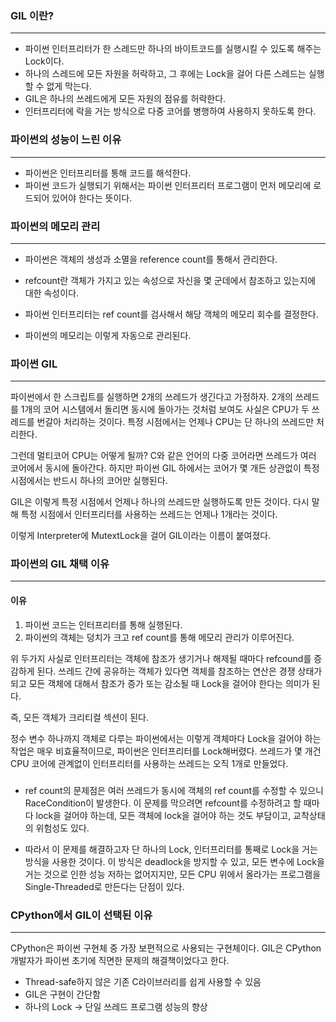 ### GIL 이란?

---

- 파이썬 인터프리터가 한 스레드만 하나의 바이트코드를 실행시킬 수 있도록 해주는 Lock이다.
- 하나의 스레드에 모든 자원을 허락하고, 그 후에는 Lock을 걸어 다른 스레드는 실행할 수 없게 막는다.
- GIL은 하나의 쓰레드에게 모든 자원의 점유를 허락한다.
- 인터프리터에 락을 거는 방식으로 다중 코어를 병행하여 사용하지 못하도록 한다.



### 파이썬의 성능이 느린 이유

---

- 파이썬은 인터프리터를 통해 코드를 해석한다.
- 파이썬 코드가 실행되기 위해서는 파이썬 인터프리터 프로그램이 먼저 메모리에 로드되어 있어야 한다는 뜻이다.



### 파이썬의 메모리 관리

---

- 파이썬은 객체의 생성과 소멸을 reference count를 통해서 관리한다.

- refcount란 객체가 가지고 있는 속성으로 자신을 몇 군데에서 참조하고 있는지에 대한 속성이다.

- 파이썬 인터프리터는 ref count를 검사해서 해당 객체의 메모리 회수를 결정한다.

- 파이썬의 메모리는 이렇게 자동으로 관리된다.

  

### 파이썬 GIL

---

파이썬에서 한 스크립트를 실행하면 2개의 쓰레드가 생긴다고 가정하자. 
2개의 쓰레드를 1개의 코어 시스템에서 돌리면 동시에 돌아가는 것처럼 보여도 사실은 CPU가 두 쓰레드를 번갈아 처리하는 것이다.
특정 시점에서는 언제나 CPU는 단 하나의 쓰레드만 처리한다.

그런데 멀티코어 CPU는 어떻게 될까? C와 같은 언어의 다중 코어라면 쓰레드가 여러 코어에서 동시에 돌아간다.
하지만 파이썬 GIL 하에서는 코어가 몇 개든 상관없이 특정 시점에서는 반드시 하나의 코어만 실행된다.

GIL은 이렇게 특정 시점에서 언제나 하나의 쓰레드만 실행하도록 만든 것이다. 
다시 말해 특정 시점에서 인터프리터를 사용하는 쓰레드는 언제나 1개라는 것이다.

이렇게 Interpreter에 MutextLock을 걸어 GIL이라는 이름이 붙여졌다.



### 파이썬의 GIL 채택 이유

---

#### 이유

1. 파이썬 코드는 인터프리터를 통해 실행된다.
2. 파이썬의 객체는 덩치가 크고 ref count를 통해 메모리 관리가 이루어진다.

위 두가지 사실로 인터프리터는 객체에 참조가 생기거나 해제될 때마다 refcound를 증감하게 된다.
쓰레드 간에 공유하는 객체가 있다면 객체를 참조하는 연산은 경쟁 상태가 되고 모든 객체에 대해서 참조가 증가 또는 감소될 때 Lock을 걸어야 한다는 의미가 된다. 

즉, 모든 객체가 크리티컬 섹션이 된다.

정수 변수 하나까지 객체로 다루는 파이썬에서는 이렇게 객체마다 Lock을 걸어야 하는 작업은 매우 비효율적이므로, 파이썬은 인터프리터를 Lock해버렸다.
쓰레드가 몇 개건 CPU 코어에 관계없이 인터프리터를 사용하는 쓰레드는 오직 1개로 만들었다. 

##### 

- ref count의 문제점은 여러 쓰레드가 동시에 객체의 ref count를 수정할 수 있으니 RaceCondition이 발생한다. 이 문제를 막으려면 refcount를 수정하려고 할 때마다 lock을 걸어야 하는데, 모든 객체에 lock을 걸어야 하는 것도 부담이고, 교착상태의 위험성도 있다.

- 따라서 이 문제를 해결하고자 단 하나의 Lock, 인터프리터를 통째로 Lock을 거는 방식을 사용한 것이다. 이 방식은 deadlock을 방지할 수 있고, 모든 변수에 Lock을 거는 것으로 인한 성능 저하는 없어지지만, 모든 CPU 위에서 올라가는 프로그램을 Single-Threaded로 만든다는 단점이 있다.



### CPython에서 GIL이 선택된 이유

---

CPython은 파이썬 구현체 중 가장 보편적으로 사용되는 구현체이다. 
GIL은 CPython 개발자가 파이썬 초기에 직면한 문제의 해결책이었다고 한다.

- Thread-safe하지 않은 기존 C라이브러리를 쉽게 사용할 수 있음
- GIL은 구현이 간단함
- 하나의 Lock -> 단일 쓰레드 프로그램 성능의 향상

